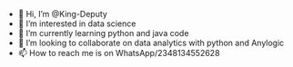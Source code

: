 - 👋 Hi, I’m @King-Deputy
- 👀 I’m interested in data science
- 🌱 I’m currently learning python and java code
- 💞️ I’m looking to collaborate on data analytics with python and Anylogic
- 📫 How to reach me is on WhatsApp/2348134552628

<!---
King-Deputy/King-Deputy is a ✨ special ✨ repository because its `README.md` (this file) appears on your GitHub profile.
You can click the Preview link to take a look at your changes.
--->
